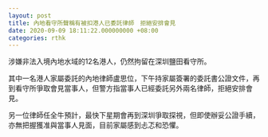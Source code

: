 ```yaml
---
layout: post
title: 內地看守所聲稱有被扣港人已委託律師　拒絕安排會見
date: 2020-09-09 18:11:22.000000000 +08:00
categories: rthk
---
```


涉嫌非法入境內地水域的12名港人，仍然拘留在深圳鹽田看守所。

其中一名港人家屬委託的內地律師盧思位，下午持家屬簽署的委託書公證文件，再到看守所爭取會見當事人，但警方指當事人已經委託另外兩名律師，拒絕安排會見。

另一位律師任全牛預計，最快下星期會再到深圳爭取探視，但即使辦妥公證手續，亦無把握獲准與當事人見面，目前家屬感到忐忑和恐懼。

